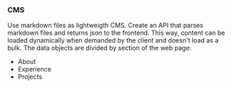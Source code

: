 ### CMS ###
Use markdown files as lightweigth CMS. Create an API that parses markdown files and returns json to the frontend. This way, content can be loaded dynamically when demanded by the client and doesn't load as a bulk. The data objects are divided by section of the web page:
- About
- Experience
- Projects